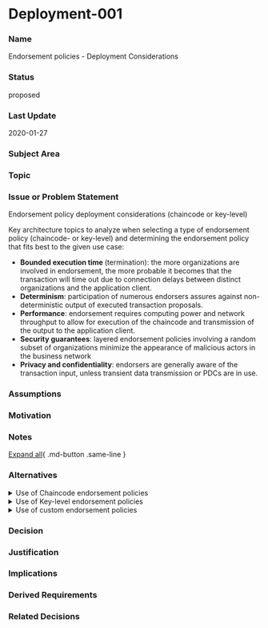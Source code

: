 

# Deployment-001

### Name

Endorsement policies - Deployment Considerations

### Status

proposed

### Last Update

2020-01-27

### Subject Area



### Topic



### Issue or Problem Statement

Endorsement policy deployment considerations (chaincode or key-level)


Key architecture topics to analyze when selecting a type of endorsement policy (chaincode- or key-level) and determining the endorsement policy that fits best to the given use case:

<ul><li><b>Bounded execution time </b>(termination): the more organizations are involved in endorsement, the more probable it becomes that the transaction will time out due to connection delays between distinct organizations and the application client.
</li><li><b>Determinism</b>: participation of numerous endorsers assures against non-deterministic output of executed transaction proposals.</li><li><b>Performance</b>: endorsement requires computing power and network throughput to allow for execution of the chaincode and transmission of the output to the application client.</li><li><b>Security guarantees</b>: layered endorsement policies involving a random subset of organizations minimize the appearance of malicious actors in the business network</li><li><b>Privacy and confidentiality</b>: endorsers are generally aware of the transaction input, unless transient data transmission or PDCs are in use.</li></ul>


### Assumptions



### Motivation



### Notes



[Expand all](#){ .md-button .same-line }

### Alternatives


    

<details markdown=1>
<summary markdown="span">Use of Chaincode endorsement policies
</summary>

<table>
    <caption></caption>
    <thead>
        <tr>
            <th></th>
            <th></th>
        </tr>
    </thead>
    <tr>
        <td> <strong>Name</strong> </td>
        <td>Use of Chaincode endorsement policies
</td>
    </tr>
    <tr>
        <td> <strong>Description</strong> </td>
        <td>Decision: The formulation of an endorsement policy across the entire namespace (chaincode within a channel) using basic logic expressions such as AND and OR.</td>
    </tr>
    <tr>
        <td> <strong>Best Applied</strong> </td>
        <td>
Recommendation: Use OR expression across a vast subset of endorsers for redundancy and randomization.

</td>
    </tr>
    <tr>
        <td> <strong>Contraindications</strong> </td>
        <td>Risks: excessive use of AND expression in the absence of a stable connection between application clients and endorsers, or temporary unavailability of essential endorsers may cause a transaction to fail due to connection timeout or insufficient endorsement collections.</td>
    </tr>
</table>


</details>


    

<details markdown=1>
<summary markdown="span">Use of Key-level endorsement policies
</summary>

<table>
    <caption></caption>
    <thead>
        <tr>
            <th></th>
            <th></th>
        </tr>
    </thead>
    <tr>
        <td> <strong>Name</strong> </td>
        <td>Use of Key-level endorsement policies
</td>
    </tr>
    <tr>
        <td> <strong>Description</strong> </td>
        <td>Decision: The formulation of an endorsement policy for individual keys using chaincode functions.


</td>
    </tr>
    <tr>
        <td> <strong>Best Applied</strong> </td>
        <td>Recommendation: Use deterministic and simple key-level endorsement policies such as organization identities extracted from the certificate, organization roles embedded in the certificate etc.
</td>
    </tr>
    <tr>
        <td> <strong>Contraindications</strong> </td>
        <td>Risks: usage of non-deterministic policies may cause inability to collect enough endorsement collections.

</td>
    </tr>
</table>


</details>


    

<details markdown=1>
<summary markdown="span">Use of custom endorsement policies
</summary>

<table>
    <caption></caption>
    <thead>
        <tr>
            <th></th>
            <th></th>
        </tr>
    </thead>
    <tr>
        <td> <strong>Name</strong> </td>
        <td>Use of custom endorsement policies
</td>
    </tr>
    <tr>
        <td> <strong>Description</strong> </td>
        <td>Decision: The use custom endorsement policies in specific scenarios which require non-standard endorsement methods.</td>
    </tr>
    <tr>
        <td> <strong>Best Applied</strong> </td>
        <td>


Recommendation: Use chaincode-level or key-level endorsement policies instead.</td>
    </tr>
    <tr>
        <td> <strong>Contraindications</strong> </td>
        <td>Risks: usage of non-standard endorsement policy plugins generates a potential operational overhead as the plugin has to be tested against security and stability for each new release of Hyperledger Fabric. 3rd party and custom development may also be affected by vulnerabilities which may be exploited by malicious parties within or outside the network.


</td>
    </tr>
</table>


</details>


    



### Decision



### Justification



### Implications



### Derived Requirements



### Related Decisions




